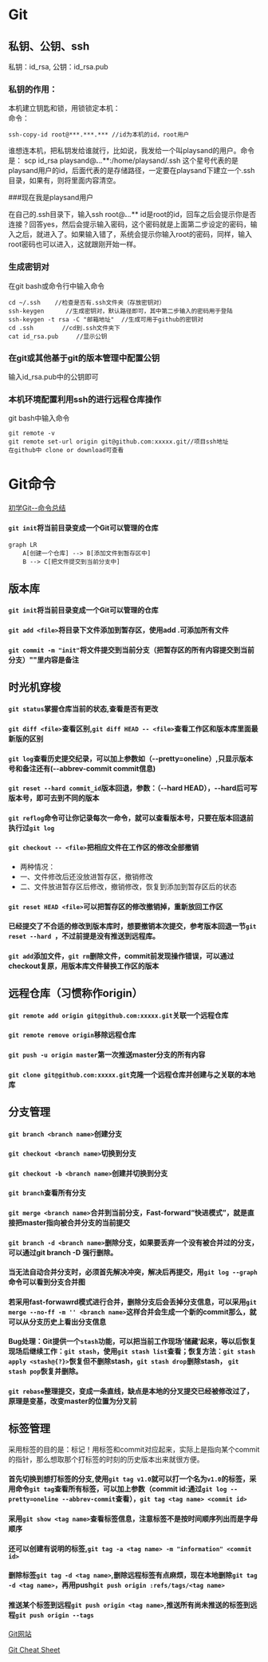 # Git

## 私钥、公钥、ssh

私钥：id_rsa, 公钥：id_rsa.pub

### 私钥的作用：
本机建立钥匙和锁，用锁锁定本机：    
命令：
```
ssh-copy-id root@***.***.*** //id为本机的id，root用户
```
谁想连本机，把私钥发给谁就行，比如说，我发给一个叫playsand的用户。命令是：
scp id_rsa playsand@***.***.*.***:/home/playsand/.ssh  这个星号代表的是playsand用户的id，后面代表的是存储路径，一定要在playsand下建立一个.ssh目录，如果有，则将里面内容清空。

###现在我是playsand用户

在自己的.ssh目录下，输入ssh root@***.***.*.*** id是root的id，回车之后会提示你是否连接？回答yes，然后会提示输入密码，这个密码就是上面第二步设定的密码，输入之后，就进入了。如果输入错了，系统会提示你输入root的密码，同样，输入root密码也可以进入，这就跟刚开始一样。

### 生成密钥对
在git bash或命令行中输入命令
```
cd ~/.ssh    //检查是否有.ssh文件夹（存放密钥对）
ssh-keygen      //生成密钥对，默认路径即可，其中第二步输入的密码用于登陆
ssh-keygen -t rsa -C "邮箱地址"  //生成可用于github的密钥对
cd .ssh        //cd到.ssh文件夹下
cat id_rsa.pub     //显示公钥
```

### 在git或其他基于git的版本管理中配置公钥
输入id_rsa.pub中的公钥即可

### 本机环境配置利用ssh的进行远程仓库操作
git bash中输入命令
```
git remote -v
git remote set-url origin git@github.com:xxxxx.git//项目ssh地址
在github中 clone or download可查看
```

# Git命令 
[初学Git--命令总结](https://www.cnblogs.com/chris0710/p/8925977.html)

#### `git init`将当前目录变成一个Git可以管理的仓库

```mermaid
graph LR
    A[创建一个仓库] --> B[添加文件到暂存区中]
    B --> C[把文件提交到当前分支中] 
```

## 版本库

#### `git init`将当前目录变成一个Git可以管理的仓库

#### `git add <file>`将目录下文件添加到暂存区，使用add .可添加所有文件

#### `git commit -m "init"`将文件提交到当前分支（把暂存区的所有内容提交到当前分支）""里内容是备注

## 时光机穿梭

#### `git status`掌握仓库当前的状态,查看是否有更改

#### `git diff <file>`查看区别,`git diff HEAD -- <file>`查看工作区和版本库里面最新版的区别

#### `git log`查看历史提交纪录，可以加上参数如（--pretty=oneline）,只显示版本号和备注还有(--abbrev-commit commit信息)
#### `git reset --hard commit_id`版本回退，参数：（--hard HEAD），--hard后可写版本号，即可去到不同的版本
#### `git reflog`命令可让你记录每次一命令，就可以查看版本号，只要在版本回退前执行过`git log`

#### `git checkout -- <file>`把相应文件在工作区的修改全部撤销
- 两种情况：
- 一、文件修改后还没放进暂存区，撤销修改
- 二、文件放进暂存区后修改，撤销修改，恢复到添加到暂存区后的状态

#### `git reset HEAD <file>`可以把暂存区的修改撤销掉，重新放回工作区

#### 已经提交了不合适的修改到版本库时，想要撤销本次提交，参考版本回退一节`git reset --hard `，不过前提是没有推送到远程库。

#### `git add`添加文件，`git rm`删除文件，commit前发现操作错误，可以通过checkout复原，用版本库文件替换工作区的版本


## 远程仓库（习惯称作origin）

#### `git remote add origin git@github.com:xxxxx.git`关联一个远程仓库

#### `git remote remove origin`移除远程仓库

#### `git push -u origin master`第一次推送master分支的所有内容

#### `git clone git@github.com:xxxxx.git`克隆一个远程仓库并创建与之关联的本地库

## 分支管理

#### `git branch <branch name>`创建分支

#### `git checkout <branch name>`切换到分支

#### `git checkout -b <branch name>`创建并切换到分支

#### `git branch`查看所有分支

#### `git merge <branch name>`合并到当前分支，Fast-forward“快进模式”，就是直接把master指向被合并分支的当前提交

#### `git branch -d <branch name>`删除分支，如果要丢弃一个没有被合并过的分支，可以通过git branch -D <name>强行删除。

#### 当无法自动合并分支时，必须首先解决冲突，解决后再提交，用`git log --graph`命令可以看到分支合并图

#### 若采用fast-forwawrd模式进行合并，删除分支后会丢掉分支信息，可以采用`git merge --no-ff -m '' <branch name>`这样合并会生成一个新的commit那么，就可以从分支历史上看出分支信息

#### Bug处理：Git提供一个`stash`功能，可以把当前工作现场‘储藏‘起来，等以后恢复现场后继续工作：`git stash`，使用`git stash list`查看；恢复方法：`git stash apply <stash@{?}>`恢复但不删除stash，`git stash drop`删除stash， `git stash pop`恢复并删除。

#### `git rebase`整理提交，变成一条直线，缺点是本地的分叉提交已经被修改过了，原理是变基，改变master的位置为分叉前

## 标签管理
采用标签的目的是：标记！用标签和commit对应起来，实际上是指向某个commit的指针，那么想取那个打标签的时刻的历史版本出来就很方便。

#### 首先切换到想打标签的分支,使用`git tag v1.0`就可以打一个名为`v1.0`的标签，采用命令`git tag`查看所有标签，可以加上参数（commit id:通过`git log --pretty=oneline --abbrev-commit`查看），`git tag <tag name> <commit id>`

#### 采用`git show <tag name>`查看标签信息，注意标签不是按时间顺序列出而是字母顺序

#### 还可以创建有说明的标签,`git tag -a <tag name> -m "information" <commit id>`

#### 删除标签`git tag -d <tag name>`,删除远程标签有点麻烦，现在本地删除`git tag -d <tag name>`，再用push`git push origin :refs/tags/<tag name>`

#### 推送某个标签到远程`git push origin <tag name>`,推送所有尚未推送的标签到远程`git push origin --tags`

[Git网站](https://git-scm.com/)

[Git Cheat Sheet](https://gitee.com/liaoxuefeng/learn-java/raw/master/teach/git-cheatsheet.pdf)